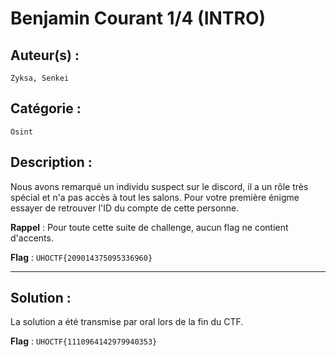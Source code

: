 # Benjamin Courant 1/4 (INTRO)

## Auteur(s) :
`Zyksa, Senkei`

## Catégorie : 
`Osint`

## Description :

Nous avons remarqué un individu suspect sur le discord, il a un rôle très spécial et n'a pas accès à tout les salons. Pour votre première énigme essayer de retrouver l'ID du compte de cette personne.

**Rappel** : Pour toute cette suite de challenge, aucun flag ne contient d'accents.

**Flag** : `UHOCTF{209014375095336960}`

--- 

## Solution :

La solution a été transmise par oral lors de la fin du CTF.

**Flag** : `UHOCTF{1110964142979940353}`
